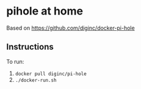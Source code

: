 # pihole at home

Based on https://github.com/diginc/docker-pi-hole

## Instructions

To run:

1. `docker pull diginc/pi-hole`
1. `./docker-run.sh`
